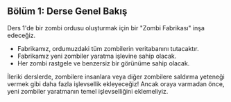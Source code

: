 ## Bölüm 1: Derse Genel Bakış

Ders 1'de bir zombi ordusu oluşturmak için bir "Zombi Fabrikası" inşa edeceğiz.

- Fabrikamız, ordumuzdaki tüm zombilerin veritabanını tutacaktır.
- Fabrikamız yeni zombiler yaratma işlevine sahip olacak.
- Her zombi rastgele ve benzersiz bir görünüme sahip olacak.

İleriki derslerde, zombilere insanlara veya diğer zombilere saldırma yeteneği vermek gibi daha fazla işlevsellik ekleyeceğiz! Ancak oraya varmadan önce, yeni zombiler yaratmanın temel işlevselliğini eklemeliyiz.
